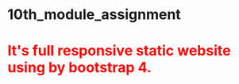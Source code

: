 # 10th_module_assignment
<h1 style="color:red;">It's full responsive static website using by bootstrap 4.<h1/>
